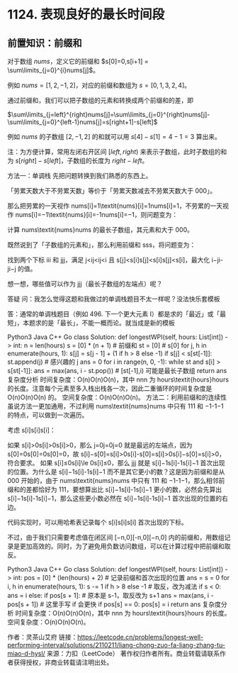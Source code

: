 # 1124. 表现良好的最长时间段

## 前置知识：前缀和

对于数组 $nums$，定义它的前缀和 $s[0]=0,s[i+1] = \sum\limits_{j=0}^{i}nums[j]$。

例如 $nums=[1,2,−1,2]$，对应的前缀和数组为 $s=[0,1,3,2,4]$。

通过前缀和，我们可以把子数组的元素和转换成两个前缀和的差，即

$\sum\limits_{j=left}^{right}nums[j]=\sum\limits_{j=0}^{right}nums[j]-\sum\limits_{j=0}^{left-1}nums[j]=s[right+1]-s[left]$

例如 $nums$ 的子数组 $[2,−1,2]$ 的和就可以用 $s[4]−s[1]=4−1=3$ 算出来。

注：为方便计算，常用左闭右开区间 $[left,right)$ 来表示子数组，此时子数组的和为 $s[right]−s[left]$，子数组的长度为 $right−left$。

方法一：单调栈
先把问题转换到我们熟悉的东西上。

「劳累天数大于不劳累天数」等价于「劳累天数减去不劳累天数大于 000」。

那么把劳累的一天视作 nums[i]=1\textit{nums}[i]=1nums[i]=1，不劳累的一天视作 nums[i]=−1\textit{nums}[i]=-1nums[i]=−1，则问题变为：

计算 nums\textit{nums}nums 的最长子数组，其元素和大于 000。

既然说到了「子数组的元素和」，那么利用前缀和 sss，将问题变为：

找到两个下标 iii 和 jjj，满足 j<ij<ij<i 且 s[j]<s[i]s[j]<s[i]s[j]<s[i]，最大化 i−ji-ji−j 的值。

想一想，哪些值可以作为 jjj（最长子数组的左端点）呢？



答疑
问：我怎么觉得这题和我做过的单调栈题目不太一样呢？没法快乐套模板

答：通常的单调栈题目（例如 496. 下一个更大元素 I）都是求的「最近」或「最短」，本题求的是「最长」，不能一概而论。就当成是新的模板

Python3
Java
C++
Go
class Solution:
    def longestWPI(self, hours: List[int]) -> int:
        n = len(hours)
        s = [0] * (n + 1)  # 前缀和
        st = [0]  # s[0]
        for j, h in enumerate(hours, 1):
            s[j] = s[j - 1] + (1 if h > 8 else -1)
            if s[j] < s[st[-1]]: st.append(j)  # 感兴趣的 j
        ans = 0
        for i in range(n, 0, -1):
            while st and s[i] > s[st[-1]]:
                ans = max(ans, i - st.pop())  # [st[-1],i) 可能是最长子数组
        return ans
复杂度分析
时间复杂度：O(n)O(n)O(n)，其中 nnn 为 hours\textit{hours}hours 的长度。注意每个元素至多入栈出栈各一次，因此二重循环的时间复杂度是 O(n)O(n)O(n) 的。
空间复杂度：O(n)O(n)O(n)。
方法二：利用前缀和的连续性
虽说方法一更加通用，不过利用 nums\textit{nums}nums 中只有 111 和 −1-1−1 的特点，可以做到一次遍历。

考虑 s[i]s[i]s[i]：

如果 s[i]>0s[i]>0s[i]>0，那么 j=0j=0j=0 就是最远的左端点，因为 s[0]=0s[0]=0s[0]=0，故 s[i]−s[0]=s[i]>0s[i]-s[0]=s[i]>0s[i]−s[0]=s[i]>0，符合要求。
如果 s[i]≤0s[i]\le 0s[i]≤0，那么 jjj 就是 s[i]−1s[i]-1s[i]−1 首次出现的位置。为什么是 s[i]−1s[i]-1s[i]−1 而不是其它更小的数？这是因为前缀和是从 000 开始的，由于 nums\textit{nums}nums 中只有 111 和 −1-1−1，那么相邻前缀和的差都恰好为 111，要想算出比 s[i]−1s[i]-1s[i]−1 更小的数，必然会先算出 s[i]−1s[i]-1s[i]−1，那么这些更小数必然在 s[i]−1s[i]-1s[i]−1 首次出现的位置的右边。


代码实现时，可以用哈希表记录每个 s[i]s[i]s[i] 首次出现的下标。

不过，由于我们只需要考虑值在闭区间 [−n,0][-n,0][−n,0] 内的前缀和，用数组记录是更加高效的。同时，为了避免用负数访问数组，可以在计算过程中把前缀和取反。

Python3
Java
C++
Go
class Solution:
    def longestWPI(self, hours: List[int]) -> int:
        pos = [0] * (len(hours) + 2)  # 记录前缀和首次出现的位置
        ans = s = 0
        for i, h in enumerate(hours, 1):
            s -= 1 if h > 8 else -1  # 取反，改为减法
            if s < 0:
                ans = i
            else:
                if pos[s + 1]:  # 原本是 s-1，取反改为 s+1
                    ans = max(ans, i - pos[s + 1])  # 这里手写 if 会更快
                if pos[s] == 0:
                    pos[s] = i
        return ans
复杂度分析
时间复杂度：O(n)O(n)O(n)，其中 nnn 为 hours\textit{hours}hours 的长度。
空间复杂度：O(n)O(n)O(n)。

作者：灵茶山艾府
链接：https://leetcode.cn/problems/longest-well-performing-interval/solutions/2110211/liang-chong-zuo-fa-liang-zhang-tu-miao-d-hysl/
来源：力扣（LeetCode）
著作权归作者所有。商业转载请联系作者获得授权，非商业转载请注明出处。